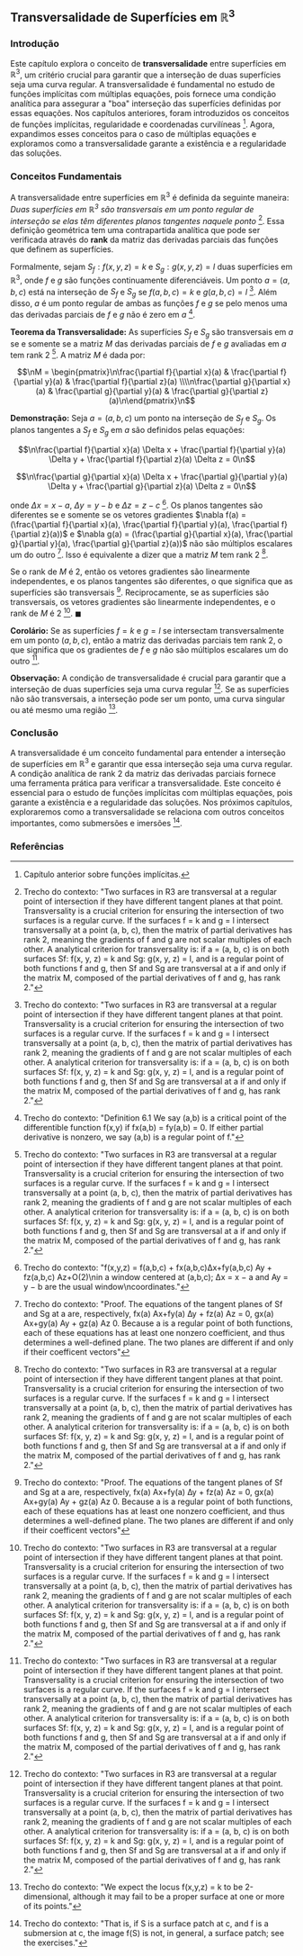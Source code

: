 ## Transversalidade de Superfícies em $\mathbb{R}^3$

### Introdução
Este capítulo explora o conceito de **transversalidade** entre superfícies em $\mathbb{R}^3$, um critério crucial para garantir que a interseção de duas superfícies seja uma curva regular. A transversalidade é fundamental no estudo de funções implícitas com múltiplas equações, pois fornece uma condição analítica para assegurar a "boa" interseção das superfícies definidas por essas equações. Nos capítulos anteriores, foram introduzidos os conceitos de funções implícitas, regularidade e coordenadas curvilíneas [^1]. Agora, expandimos esses conceitos para o caso de múltiplas equações e exploramos como a transversalidade garante a existência e a regularidade das soluções.

### Conceitos Fundamentais
A transversalidade entre superfícies em $\mathbb{R}^3$ é definida da seguinte maneira: *Duas superfícies em $\mathbb{R}^3$ são transversais em um ponto regular de interseção se elas têm diferentes planos tangentes naquele ponto* [^2]. Essa definição geométrica tem uma contrapartida analítica que pode ser verificada através do **rank** da matriz das derivadas parciais das funções que definem as superfícies.

Formalmente, sejam $S_f: f(x, y, z) = k$ e $S_g: g(x, y, z) = l$ duas superfícies em $\mathbb{R}^3$, onde $f$ e $g$ são funções continuamente diferenciáveis. Um ponto $a = (a, b, c)$ está na interseção de $S_f$ e $S_g$ se $f(a, b, c) = k$ e $g(a, b, c) = l$ [^2]. Além disso, $a$ é um ponto regular de ambas as funções $f$ e $g$ se pelo menos uma das derivadas parciais de $f$ e $g$ não é zero em $a$ [^5].

**Teorema da Transversalidade:**
As superfícies $S_f$ e $S_g$ são transversais em $a$ se e somente se a matriz $M$ das derivadas parciais de $f$ e $g$ avaliadas em $a$ tem rank 2 [^2]. A matriz $M$ é dada por:

$$\nM = \begin{pmatrix}\n\frac{\partial f}{\partial x}(a) & \frac{\partial f}{\partial y}(a) & \frac{\partial f}{\partial z}(a) \\\\n\frac{\partial g}{\partial x}(a) & \frac{\partial g}{\partial y}(a) & \frac{\partial g}{\partial z}(a)\n\end{pmatrix}\n$$

**Demonstração:**
Seja $a = (a, b, c)$ um ponto na interseção de $S_f$ e $S_g$. Os planos tangentes a $S_f$ e $S_g$ em $a$ são definidos pelas equações:

$$\n\frac{\partial f}{\partial x}(a) \Delta x + \frac{\partial f}{\partial y}(a) \Delta y + \frac{\partial f}{\partial z}(a) \Delta z = 0\n$$

$$\n\frac{\partial g}{\partial x}(a) \Delta x + \frac{\partial g}{\partial y}(a) \Delta y + \frac{\partial g}{\partial z}(a) \Delta z = 0\n$$

onde $\Delta x = x - a$, $\Delta y = y - b$ e $\Delta z = z - c$ [^10]. Os planos tangentes são diferentes se e somente se os vetores gradientes $\nabla f(a) = (\frac{\partial f}{\partial x}(a), \frac{\partial f}{\partial y}(a), \frac{\partial f}{\partial z}(a))$ e $\nabla g(a) = (\frac{\partial g}{\partial x}(a), \frac{\partial g}{\partial y}(a), \frac{\partial g}{\partial z}(a))$ não são múltiplos escalares um do outro [^16]. Isso é equivalente a dizer que a matriz $M$ tem rank 2 [^2].

Se o rank de $M$ é 2, então os vetores gradientes são linearmente independentes, e os planos tangentes são diferentes, o que significa que as superfícies são transversais [^16]. Reciprocamente, se as superfícies são transversais, os vetores gradientes são linearmente independentes, e o rank de $M$ é 2 [^2]. $\blacksquare$

**Corolário:** Se as superfícies $f = k$ e $g = l$ se intersectam transversalmente em um ponto $(a, b, c)$, então a matriz das derivadas parciais tem rank 2, o que significa que os gradientes de $f$ e $g$ não são múltiplos escalares um do outro [^2].

**Observação:** A condição de transversalidade é crucial para garantir que a interseção de duas superfícies seja uma curva regular [^2]. Se as superfícies não são transversais, a interseção pode ser um ponto, uma curva singular ou até mesmo uma região [^15].

### Conclusão
A transversalidade é um conceito fundamental para entender a interseção de superfícies em $\mathbb{R}^3$ e garantir que essa interseção seja uma curva regular. A condição analítica de rank 2 da matriz das derivadas parciais fornece uma ferramenta prática para verificar a transversalidade. Este conceito é essencial para o estudo de funções implícitas com múltiplas equações, pois garante a existência e a regularidade das soluções. Nos próximos capítulos, exploraremos como a transversalidade se relaciona com outros conceitos importantes, como submersões e imersões [^23].

### Referências
[^1]: Capítulo anterior sobre funções implícitas.
[^2]: Trecho do contexto: "Two surfaces in R3 are transversal at a regular point of intersection if they have different tangent planes at that point. Transversality is a crucial criterion for ensuring the intersection of two surfaces is a regular curve. If the surfaces f = k and g = l intersect transversally at a point (a, b, c), then the matrix of partial derivatives has rank 2, meaning the gradients of f and g are not scalar multiples of each other.  A analytical criterion for transversality is: if a = (a, b, c) is on both surfaces Sf: f(x, y, z) = k and Sg: g(x, y, z) = l, and is a regular point of both functions f and g, then Sf and Sg are transversal at a if and only if the matrix M, composed of the partial derivatives of f and g, has rank 2."
[^5]: Trecho do contexto: "Definition 6.1 We say (a,b) is a critical point of the differentible function f(x,y) if fx(a,b) = fy(a,b) = 0. If either partial derivative is nonzero, we say (a,b) is a regular point of f."
[^10]: Trecho do contexto: "f(x,y,z) = f(a,b,c) + fx(a,b,c)∆x+fy(a,b,c) Ay + fz(a,b,c) Az+O(2)\nin a window centered at (a,b,c); ∆x = x − a and Ay = y − b are the usual window\ncoordinates."
[^15]: Trecho do contexto: "We expect the locus f(x,y,z) = k to be 2-dimensional, although it may fail to be a proper surface at one or more of its points."
[^16]: Trecho do contexto: "Proof. The equations of the tangent planes of Sf and Sg at a are, respectively, fx(a) Ax+fy(a) ∆y + fz(a) Az = 0, gx(a) Ax+gy(a) Ay + gz(a) Az 0. Because a is a regular point of both functions, each of these equations has at least one nonzero coefficient, and thus determines a well-defined plane. The two planes are different if and only if their coefficent vectors"
[^23]: Trecho do contexto: "That is, if S is a surface patch at c, and f is a submersion at c, the image f(S) is not, in general, a surface patch; see the exercises."
<!-- END -->